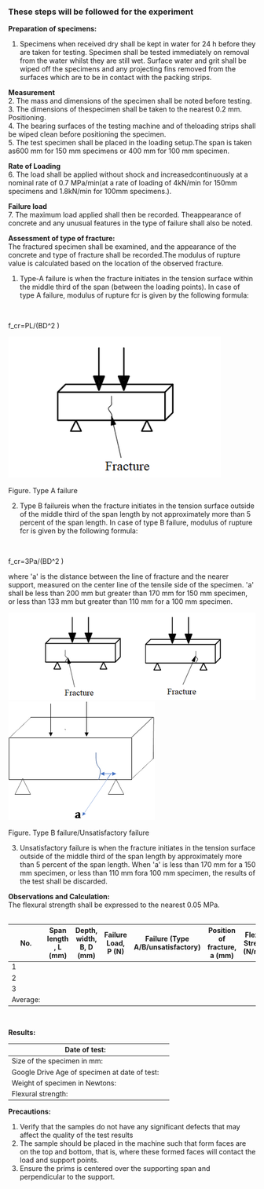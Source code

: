 ### These steps will be followed for the experiment
**Preparation of specimens:**
1. Specimens when received dry shall be kept in water for 24 h before they are taken for testing. Specimen shall be tested immediately on removal from the water whilst they are still wet. Surface water and grit shall be wiped off the specimens and any projecting fins removed from the surfaces which are to be in contact with the packing strips.

**Measurement**
<br>
2. The mass and dimensions of the specimen shall be noted before testing.<br>
3. The dimensions of thespecimen shall be taken to the nearest 0.2 mm. Positioning.<br>
4. The bearing surfaces of the testing machine and of theloading strips shall be wiped clean before positioning the specimen.<br>
5. The test specimen shall be placed in the loading setup.The span is taken as600 mm for 150 mm specimens or 400 mm for 100 mm specimen.<br>

**Rate of Loading**
<br>
6. The load shall be applied without shock and increasedcontinuously at a nominal rate of 0.7 MPa/min(at a rate of loading of 4kN/min for 150mm specimens and 1.8kN/min for 100mm specimens.).

**Failure load**
<br>
7. The maximum load applied shall then be recorded. Theappearance of concrete and any unusual features in the type of failure shall also be noted.

**Assessment of type of fracture:**
<br>
The fractured specimen shall be examined, and the appearance of the concrete and type of fracture shall be recorded.The modulus of rupture value is calculated based on the location of the observed fracture.
1. Type-A failure is when the fracture initiates in the tension surface within the middle third of the span (between the loading points). In case of type A failure, modulus of rupture fcr is given by the following formula:
<br>

f_cr=PL/(BD^2 )

<img src="images/p2.png"/>

Figure. Type A failure

2. Type B failureis when the fracture initiates in the tension surface outside of the middle third of the span length by not approximately more than 5 percent of the span length. In case of type B failure, modulus of rupture fcr is given by the following formula:
<br>

f_cr=3Pa/(BD^2 )

where 'a' is the distance between the line of fracture and the nearer support, measured on the center line of the tensile side of the specimen. 'a' shall be less than 200 mm but greater than 170 mm for 150 mm specimen, or less than 133 mm but greater than 110 mm for a 100 mm specimen.

<img src="images/p4.png"/>     
<img src="images/p5.png"/>

Figure. Type B failure/Unsatisfactory failure

3. Unsatisfactory failure is when the fracture initiates in the tension surface outside of the middle third of the span length by approximately more than 5 percent of the span length. When 'a' is less than 170 mm for a 150 mm specimen, or less than 110 mm fora 100 mm specimen, the results of the test shall be discarded.

**Observations and Calculation:**
<br>
The flexural strength shall be expressed to the nearest 0.05 MPa.
<br><br>

| No. | Span length , L (mm) | Depth, width, B, D (mm) |Failure Load, P (N) |Failure (Type A/B/unsatisfactory) |Position of fracture, a (mm) |Flexural Strength (N/mm2) |
| ------ | -------- | ------ |------ |------- |------ |------ |
| 1 | | | | | | |
| 2 | | | | | | |
| 3 | | | | | | |
| Average:| | | | | | |

<br>

**Results:**


|Date of test:  |           | 
|----------- | :-------------: |
| Size of the specimen in mm: |           |
| Google Drive Age of specimen at date of test:| |
| Weight of specimen in Newtons: |  |
| Flexural strength: | |

**Precautions:**
1. Verify that the samples do not have any significant defects that may affect the quality of the test results
2. The sample should be placed in the machine such that form faces are on the top and bottom, that is, where these formed faces will contact the load and support points.
3. Ensure the prims is centered over the supporting span and perpendicular to the support.

